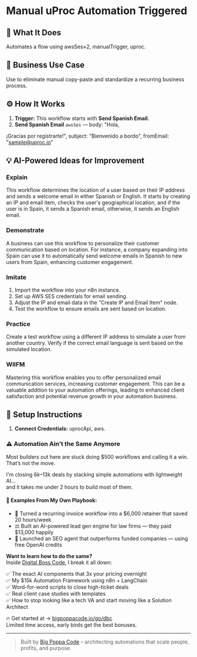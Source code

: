 # Manual uProc Automation Triggered
  ## 🚀 What It Does
  Automates a flow using awsSes×2, manualTrigger, uproc.
  
  ## 💼 Business Use Case
  Use to eliminate manual copy-paste and standardize a recurring business process.
  
  ## ⚙️ How It Works
  1. **Trigger:** This workflow starts with **Send Spanish Email**.
  2. **Send Spanish Email** `awsSes` — body: "Hola,

¡Gracias por registrarte!", subject: "Bienvenido a bordo", fromEmail: "sample@uproc.io"
  
  ## 💡 AI-Powered Ideas for Improvement
  ### Explain
This workflow determines the location of a user based on their IP address and sends a welcome email in either Spanish or English. It starts by creating an IP and email item, checks the user's geographical location, and if the user is in Spain, it sends a Spanish email, otherwise, it sends an English email.

### Demonstrate
A business can use this workflow to personalize their customer communication based on location. For instance, a company expanding into Spain can use it to automatically send welcome emails in Spanish to new users from Spain, enhancing customer engagement.

### Imitate
1. Import the workflow into your n8n instance.
2. Set up AWS SES credentials for email sending.
3. Adjust the IP and email data in the "Create IP and Email Item" node.
4. Test the workflow to ensure emails are sent based on location.

### Practice
Create a test workflow using a different IP address to simulate a user from another country. Verify if the correct email language is sent based on the simulated location.

### WIIFM
Mastering this workflow enables you to offer personalized email communication services, increasing customer engagement. This can be a valuable addition to your automation offerings, leading to enhanced client satisfaction and potential revenue growth in your automation business.
  
  ## 🔧 Setup Instructions
  1. **Connect Credentials:** uprocApi, aws.
  
### ⚠️ Automation Ain’t the Same Anymore

Most builders out here are stuck doing $500 workflows and calling it a win.  
That’s not the move.  

I'm closing $6k–$13k deals by stacking simple automations with lightweight AI...  
and it takes me under 2 hours to build most of them.

#### 🧠 Examples From My Own Playbook:
- 🔁 Turned a recurring invoice workflow into a $6,000 retainer that saved 20 hours/week  
- ⚖️ Built an AI-powered lead gen engine for law firms — they paid $13,000 happily  
- 🚀 Launched an SEO agent that outperforms funded companies — using free OpenAI credits  

**Want to learn how to do the same?**  
Inside [Digital Boss Code](https://bigpoppacode.io/go/dbc), I break it all down:

✅ The exact AI components that 3x your pricing overnight  
✅ My $15k Automation Framework using n8n + LangChain  
✅ Word-for-word scripts to close high-ticket deals  
✅ Real client case studies with templates  
✅ How to stop looking like a tech VA and start moving like a Solution Architect  

🔥 Get started at → [bigpoppacode.io/go/dbc](https://bigpoppacode.io/go/dbc)  
Limited time access, early birds get the best bonuses.

---
> Built by [Big Poppa Code](https://bigpoppacode.io) – architecting automations that scale people, profits, and purpose.
  